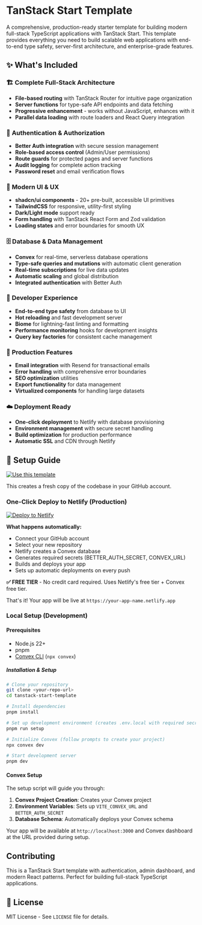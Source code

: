 # TanStack Start Template

A comprehensive, production-ready starter template for building modern full-stack TypeScript applications with TanStack Start. This template provides everything you need to build scalable web applications with end-to-end type safety, server-first architecture, and enterprise-grade features.

## ✨ What's Included

### 🏗️ **Complete Full-Stack Architecture**

- **File-based routing** with TanStack Router for intuitive page organization
- **Server functions** for type-safe API endpoints and data fetching
- **Progressive enhancement** - works without JavaScript, enhances with it
- **Parallel data loading** with route loaders and React Query integration

### 🔐 **Authentication & Authorization**

- **Better Auth integration** with secure session management
- **Role-based access control** (Admin/User permissions)
- **Route guards** for protected pages and server functions
- **Audit logging** for complete action tracking
- **Password reset** and email verification flows

### 🎨 **Modern UI & UX**

- **shadcn/ui components** - 20+ pre-built, accessible UI primitives
- **TailwindCSS** for responsive, utility-first styling
- **Dark/Light mode** support ready
- **Form handling** with TanStack React Form and Zod validation
- **Loading states** and error boundaries for smooth UX

### 🗄️ **Database & Data Management**

- **Convex** for real-time, serverless database operations
- **Type-safe queries and mutations** with automatic client generation
- **Real-time subscriptions** for live data updates
- **Automatic scaling** and global distribution
- **Integrated authentication** with Better Auth

### 🚀 **Developer Experience**

- **End-to-end type safety** from database to UI
- **Hot reloading** and fast development server
- **Biome** for lightning-fast linting and formatting
- **Performance monitoring** hooks for development insights
- **Query key factories** for consistent cache management

### 📧 **Production Features**

- **Email integration** with Resend for transactional emails
- **Error handling** with comprehensive error boundaries
- **SEO optimization** utilities
- **Export functionality** for data management
- **Virtualized components** for handling large datasets

### ☁️ **Deployment Ready**

- **One-click deployment** to Netlify with database provisioning
- **Environment management** with secure secret handling
- **Build optimization** for production performance
- **Automatic SSL** and CDN through Netlify

## 🚀 Setup Guide

[![Use this template](https://img.shields.io/badge/Use%20this%20template-2ea44f?style=for-the-badge&logo=github)](https://github.com/dyeoman2/tanstack-start-template/generate)

This creates a fresh copy of the codebase in your GitHub account.

### One-Click Deploy to Netlify (Production)

[![Deploy to Netlify](https://www.netlify.com/img/deploy/button.svg)](https://app.netlify.com/start)

**What happens automatically:**

- Connect your GitHub account
- Select your new repository
- Netlify creates a Convex database
- Generates required secrets (BETTER_AUTH_SECRET, CONVEX_URL)
- Builds and deploys your app
- Sets up automatic deployments on every push

**✅ FREE TIER** - No credit card required. Uses Netlify's free tier + Convex free tier.

That's it! Your app will be live at `https://your-app-name.netlify.app`

### Local Setup (Development)

#### Prerequisites

- Node.js 22+
- pnpm
- [Convex CLI](https://docs.convex.dev/quickstart) (`npx convex`)

##### Installation & Setup

```bash
# Clone your repository
git clone <your-repo-url>
cd tanstack-start-template

# Install dependencies
pnpm install

# Set up development environment (creates .env.local with required secrets)
pnpm run setup

# Initialize Convex (follow prompts to create your project)
npx convex dev

# Start development server
pnpm dev
```

#### Convex Setup

The setup script will guide you through:

1. **Convex Project Creation**: Creates your Convex project
2. **Environment Variables**: Sets up `VITE_CONVEX_URL` and `BETTER_AUTH_SECRET`
3. **Database Schema**: Automatically deploys your Convex schema

Your app will be available at `http://localhost:3000` and Convex dashboard at the URL provided during setup.

## Contributing

This is a TanStack Start template with authentication, admin dashboard, and modern React patterns. Perfect for building full-stack TypeScript applications.

## 📄 License

MIT License - See `LICENSE` file for details.
